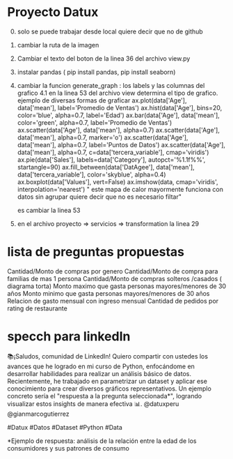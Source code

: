# Proyecto Datux
0. solo se puede trabajar desde local quiere decir que no de github
1. cambiar la ruta de la imagen
2. Cambiar el texto del boton de la linea 36 del archivo view.py
3. instalar pandas ( pip install pandas, pip install seaborn)
4. cambiar la funcion generate_graph : los labels y las columnas del grafico
    4.1 en la linea  53 del archivo view determina el tipo de grafico.
    ejemplo de diversas formas de graficar 
    ax.plot(data['Age'], data['mean'], label='Promedio de Ventas')
    ax.hist(data['Age'], bins=20, color='blue', alpha=0.7, label='Edad')
    ax.bar(data['Age'], data['mean'], color='green', alpha=0.7, label='Promedio de Ventas')
    ax.scatter(data['Age'], data['mean'], alpha=0.7)
    ax.scatter(data['Age'], data['mean'], alpha=0.7, marker='o')
    ax.scatter(data['Age'], data['mean'], alpha=0.7, label='Puntos de Datos')
    ax.scatter(data['Age'], data['mean'], alpha=0.7, c=data['tercera_variable'], cmap='viridis')
    ax.pie(data['Sales'], labels=data['Category'], autopct='%1.1f%%', startangle=90)
    ax.fill_between(data['DatAgee'], data['mean'], data['tercera_variable'], color='skyblue', alpha=0.4)
    ax.boxplot(data['Values'], vert=False)
    ax.imshow(data, cmap='viridis', interpolation='nearest') " este mapa de calor mayormente funciona con datos sin agrupar quiere decir que no es necesario filtar"

    es cambiar la linea 53

5. en el archivo proyecto => servicios => transformation la linea 29

# lista de preguntas propuestas
Cantidad/Monto de compras por genero
Cantidad/Monto de compra para familias de mas 1 persona
Cantidad/Monto de compras solteros /casados ( diagrama torta)
Monto maximo que gasta personas mayores/menores de 30 años
Monto minimo que gasta personas mayores/menores de 30 años
Relacion de gasto mensual con ingreso mensual 
Cantidad de pedidos por rating de restaurante


# specch para linkedIn

📚¡Saludos, comunidad de LinkedIn! Quiero compartir con ustedes los avances que he logrado en mi curso de Python, enfocándome en desarrollar habilidades para realizar un análisis básico de datos. Recientemente, he trabajado en parametrizar un dataset y aplicar ese conocimiento para crear diversos gráficos representativos. Un ejemplo concreto sería el "respuesta a la pregunta seleccionada*", logrando visualizar estos insights de manera efectiva 📊.
@datuxperu @gianmarcogutierrez

#Datux #Datos #Dataset #Python #Data

*Ejemplo de respuesta: análisis de la relación entre la edad de los consumidores y sus patrones de consumo